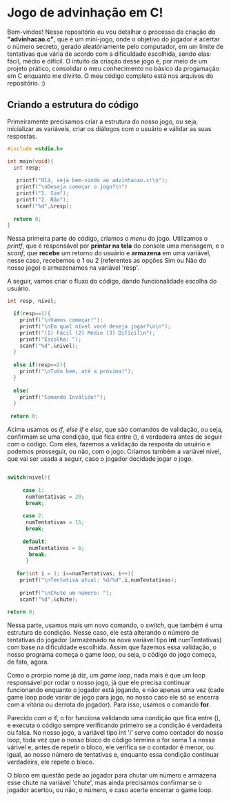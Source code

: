 <!DOCTYPE html>
<head>
</head>
<body>
<h1>Jogo de advinhação em C!</h1>

<p>
Bem-vindos! Nesse repositório eu vou detalhar o processo de criação do <b>"advinhacao.c"</b>, que é um mini-jogo, onde o objetivo do jogador é acertar o número secreto, gerado aleatóriamente pelo computador, em um limite de tentativas que vária de acordo com a dificuldade escolhida, sendo elas: fácil, médio e difícil. O intuito da criação desse jogo é, por meio de um projeto prático, consolidar o meu conhecimento no básico da progamação em C enquanto me divirto. O meu código completo está nos arquivos do repositório. :)
</p>


<h2>Criando a estrutura do código</h2>
<p>Primeiramente precisamos criar a estrutura do nosso jogo, ou seja, inicializar as variáveis, criar os diálogos com o usuário e válidar as suas respostas.</p>

```C
#include <stdio.h>

int main(void){
  int resp;
 
   printf("Olá, seja bem-vindo ao advinhacao.c!\n");
   printf("\nDeseja começar o jogo?\n")
   printf("1. Sim");
   printf("2. Não");
   scanf("%d",&resp); 
   
  return 0;
}
```
<p>Nessa primeira parte do código, criamos o <i>menu</i> do jogo. Utilizamos o <i>printf</i>, que é responsável por <b>printar na tela</b> do console uma mensagem, e o <i>scanf</i>, que <b>recebe</b> um retorno do usuário e <b>armazena</b> em uma variável, nesse caso, recebemos o 1 ou 2 (referentes as opções Sim ou Não do nosso jogo) e armazenamos na variável 'resp'.</p>
<p>A seguir, vamos criar o fluxo do código, dando funcionalidade escolha do usuário.</p>

```C
int resp, nivel;

  if(resp==1){
    printf("\nVamos começar!");
    printf("\nEm qual nível você deseja jogar?\n\n");
    printf("(1) Fácil (2) Médio (3) Difícil\n");
    printf("Escolha: ");
    scanf("%d",&nivel);
  }  
    
  else if(resp==2){
    printf("\nTudo bem, até a próxima!");
  }
  
  else{
    printf("Comando Inválido!");
  }
  
 return 0;
```
<p>Acima usamos os <i>if</i>, <i>else if</i> e <i>else</i>, que são comandos de validação, ou seja, confirmam se uma condição, que fica entre (), é verdadeira antes de seguir com o código. Com eles, fazemos a validação da resposta do usuário e podemos prosseguir, ou não, com o jogo. Criamos também a variável nível, que vai ser usada a seguir, caso o jogador decidade jogar o jogo.</p>

```C

switch(nivel){
  
     case 1:
      numTentativas = 20;
      break;
  
     case 2:
      numTentativas = 15;
      break;
  
     default:
       numTentativas = 6;
       break;
      }
      
   for(int i = 1; i<=numTentativas; i++){
    printf("\nTentativa atual: %d/%d",i,numTentativas);
        
    printf("\nChute um número: ");
    scanf("%d",&chute);
  
return 0;
```
<p>Nessa parte, usamos mais um novo comando, o <i>switch</i>, que também é uma estrutura de condição. Nesse caso, ele está alterando o número de tentativas do jogador (armazenado na nova variável tipo <b>int</b> numTentativas) com base na dificuldade escolhida. Assim que fazemos essa validação, o nosso programa começa o game loop, ou seja, o código do jogo começa, de fato, agora.</p>

<p>Como o prórpio nome já diz, um <i>game loop</i>, nada mais é que um loop responsável por rodar o nosso jogo, já que ele precisa continuar funcionando enquanto o jogador está jogando, e não apenas uma vez (cade game loop pode variar de jogo para jogo, no nosso caso ele só se encerra com a vitória ou derrota do jogador). Para isso, usamos o comando <b>for</b>.</p> 

<p>Parecido com o if, o for funciona validando uma condição que fica entre (), e executa o código sempre verificando primeiro se a condição é verdadeira ou falsa. No nosso jogo, a variável tipo int 'i' serve como contador do nosso loop, toda vez que o nosso bloco de código termina o for soma 1 a nossa várivel e, antes de repetir o bloco, ele verifica se o contador é menor, ou igual, ao nosso número de tentativas e, enquanto essa condição continuar verdadeira, ele repete o bloco.</p>

</p>O bloco em questão pede ao jogador para chutar um número e armazena esse chute na variável 'chute', mas ainda precisamos confirmar se o jogador acertou, ou não, o número, e caso acerte encerrar o game loop.</p>


</body>
